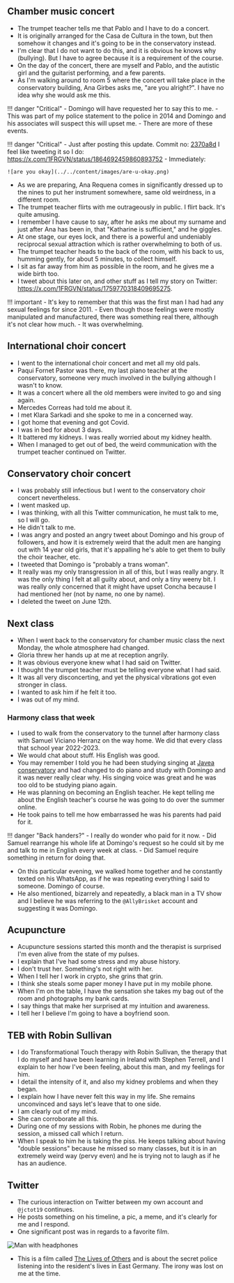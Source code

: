 ## Chamber music concert

- The trumpet teacher tells me that Pablo and I have to do a concert.
- It is originally arranged for the Casa de Cultura in the town, but then somehow it changes and it's going to be in the conservatory instead.
- I'm clear that I do not want to do this, and it is obvious he knows why (bullying). But I have to agree because it is a requirement of the course.
- On the day of the concert, there are myself and Pablo, and the autistic girl and the guitarist performing, and a few parents.
- As I'm walking around to room 5 where the concert will take place in the conservatory building, Ana Girbes asks me, "are you alright?". I have no idea why she would ask me this.

!!! danger "Critical"
    - Domingo will have requested her to say this to me.
    - This was part of my police statement to the police in 2014 and Domingo and his associates will suspect this will upset me.
    - There are more of these events.

!!! danger "Critical"
    - Just after posting this update. Commit no: [2370a8d](https://github.com/kailash-manasarovar/statement/commit/2370a8dc918f1d6d6a7b6ce3c9c3765965e03275) I feel like tweeting it so I do: https://x.com/1FRGVN/status/1864692459860893752
    - Immediately: 

    ![are you okay](../../content/images/are-u-okay.png)

- As we are preparing, Ana Requena comes in significantly dressed up to the nines to put her instrument somewhere, same old weirdness, in a different room.
- The trumpet teacher flirts with me outrageously in public. I flirt back. It's quite amusing.
- I remember I have cause to say, after he asks me about my surname and just after Ana has been in, that "Katharine is sufficient," and he giggles.
- At one stage, our eyes lock, and there is a powerful and undeniably reciprocal sexual attraction which is rather overwhelming to both of us.
- The trumpet teacher heads to the back of the room, with his back to us, humming gently, for about 5 minutes, to collect himself.
- I sit as far away from him as possible in the room, and he gives me a wide birth too.
- I tweet about this later on, and other stuff as I tell my story on Twitter: https://x.com/1FRGVN/status/1759770318409695275.

!!! important
    - It's key to remember that this was the first man I had had any sexual feelings for since 2011.
    - Even though those feelings were mostly manipulated and manufactured, there was something real there, although it's not clear how much.
    - It was overwhelming.

## International choir concert

- I went to the international choir concert and met all my old pals.
- Paqui Fornet Pastor was there, my last piano teacher at the conservatory, someone very much involved in the bullying although I wasn't to know.
- It was a concert where all the old members were invited to go and sing again.
- Mercedes Correas had told me about it.
- I met Klara Sarkadi and she spoke to me in a concerned way.
- I got home that evening and got Covid.
- I was in bed for about 3 days.
- It battered my kidneys. I was really worried about my kidney health.
- When I managed to get out of bed, the weird communication with the trumpet teacher continued on Twitter.

## Conservatory choir concert

- I was probably still infectious but I went to the conservatory choir concert nevertheless.
- I went masked up.
- I was thinking, with all this Twitter communication, he must talk to me, so I will go.
- He didn't talk to me.
- I was angry and posted an angry tweet about Domingo and his group of followers, and how it is extremely weird that the adult men are hanging out with 14 year old girls, that it's appalling he's able to get them to bully the choir teacher, etc.
- I tweeted that Domingo is "probably a trans woman".
- It really was my only transgression in all of this, but I was really angry. It was the only thing I felt at all guilty about, and only a tiny weeny bit. I was really only concerned that it might have upset Concha because I had mentioned her (not by name, no one by name).
- I deleted the tweet on June 12th.

## Next class

- When I went back to the conservatory for chamber music class the next Monday, the whole atmosphere had changed.
- Gloria threw her hands up at me at reception angrily.
- It was obvious everyone knew what I had said on Twitter.
- I thought the trumpet teacher must be telling everyone what I had said.
- It was all very disconcerting, and yet the physical vibrations got even stronger in class.
- I wanted to ask him if he felt it too.
- I was out of my mind.

### Harmony class that week

- I used to walk from the conservatory to the tunnel after harmony class with Samuel Viciano Herranz on the way home. We did that every class that school year 2022-2023.
- We would chat about stuff. His English was good.
- You may remember I told you he had been studying singing at [Javea conservatory](../2022/september.md#harmony) and had changed to do piano and study with Domingo and it was never really clear why. His singing voice was great and he was too old to be studying piano again.
- He was planning on becoming an English teacher. He kept telling me about the English teacher's course he was going to do over the summer online.
- He took pains to tell me how embarrassed he was his parents had paid for it.

!!! danger "Back handers?"
    - I really do wonder who paid for it now.
    - Did Samuel rearrange his whole life at Domingo's request so he could sit by me and talk to me in English every week at class.
    - Did Samuel require something in return for doing that.

- On this particular evening, we walked home together and he constantly texted on his WhatsApp, as if he was repeating everything I said to someone. Domingo of course.
- He also mentioned, bizarrely and repeatedly, a black man in a TV show and I believe he was referring to the `@AllyBrisket` account and suggesting it was Domingo.

## Acupuncture

- Acupuncture sessions started this month and the therapist is surprised I'm even alive from the state of my pulses.
- I explain that I've had some stress and my abuse history.
- I don't trust her. Something's not right with her.
- When I tell her I work in crypto, she grins that grin.
- I think she steals some paper money I have put in my mobile phone.
- When I'm on the table, I have the sensation she takes my bag out of the room and photographs my bank cards.
- I say things that make her surprised at my intuition and awareness.
- I tell her I believe I'm going to have a boyfriend soon.

## TEB with Robin Sullivan

- I do Transformational Touch therapy with Robin Sullivan, the therapy that I do myself and have been learning in Ireland with Stephen Terrell, and I explain to her how I've been feeling, about this man, and my feelings for him.
- I detail the intensity of it, and also my kidney problems and when they began.
- I explain how I have never felt this way in my life. She remains unconvinced and says let's leave that to one side.
- I am clearly out of my mind.
- She can corroborate all this.
- During one of my sessions with Robin, he phones me during the session, a missed call which I return.
- When I speak to him he is taking the piss. He keeps talking about having "double sessions" because he missed so many classes, but it is in an extremely weird way (pervy even) and he is trying not to laugh as if he has an audience.

## Twitter

- The curious interaction on Twitter between my own account and `@jctot19` continues.
- He posts something on his timeline, a pic, a meme, and it's clearly for me and I respond.
- One significant post was in regards to a favorite film.

![Man with headphones](../../content/tweets/man-with-headphones.JPG)

- This is a film called [The Lives of Others](https://en.wikipedia.org/wiki/The_Lives_of_Others) and is about the secret police listening into the resident's lives in East Germany. The irony was lost on me at the time.